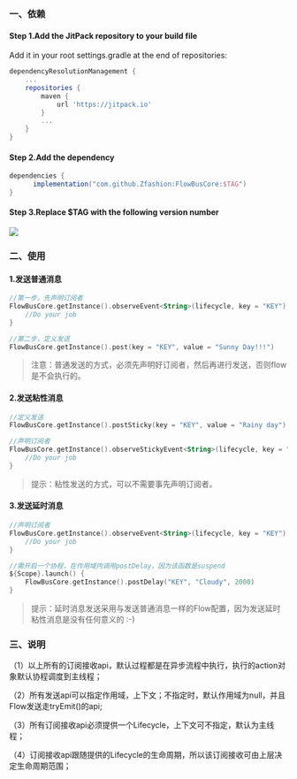 ### 一、依赖

#### Step 1.Add the JitPack repository to your build file

Add it in your root settings.gradle at the end of repositories:

```groovy
dependencyResolutionManagement {
    ...
    repositories {
    	maven { 
    		url 'https://jitpack.io' 
    	}
    	...
    }
}
```

#### Step 2.Add the dependency

```groovy
dependencies {
	  implementation("com.github.Zfashion:FlowBusCore:$TAG")
}
```

#### Step 3.Replace $TAG with the following version number

[![](https://jitpack.io/v/Zfashion/FlowBusCore.svg)](https://jitpack.io/#Zfashion/FlowBusCore)



### 二、使用

#### 1.发送普通消息

```kotlin
//第一步，先声明订阅者
FlowBusCore.getInstance().observeEvent<String>(lifecycle, key = "KEY") {
    //Do your job 
}

//第二步，定义发送
FlowBusCore.getInstance().post(key = "KEY", value = "Sunny Day!!!")
```

> 注意：普通发送的方式，必须先声明好订阅者，然后再进行发送，否则flow是不会执行的。

#### 2.发送粘性消息

```kotlin
//定义发送
FlowBusCore.getInstance().postSticky(key = "KEY", value = "Rainy day")

//声明订阅者
FlowBusCore.getInstance().observeStickyEvent<String>(lifecycle, key = "KEY") {
    //Do your job
}
```

> 提示：粘性发送的方式，可以不需要事先声明订阅者。

#### 3.发送延时消息

```kotlin
//声明订阅者
FlowBusCore.getInstance().observeEvent<String>(lifecycle, key = "KEY") {
    //Do your job
}

//需开启一个协程，在作用域内调用postDelay，因为该函数是suspend
${Scope}.launch() {
    FlowBusCore.getInstance().postDelay("KEY", "Cloudy", 2000)
}
```

> 提示：延时消息发送采用与发送普通消息一样的Flow配置，因为发送延时粘性消息是没有任何意义的 :-)



### 三、说明

（1）以上所有的订阅接收api，默认过程都是在异步流程中执行，执行的action对象默认协程调度到主线程；

（2）所有发送api可以指定作用域，上下文；不指定时，默认作用域为null，并且Flow发送走tryEmit()的api;

（3）所有订阅接收api必须提供一个Lifecycle，上下文可不指定，默认为主线程；

（4）订阅接收api跟随提供的Lifecycle的生命周期，所以该订阅接收可由上层决定生命周期范围；
